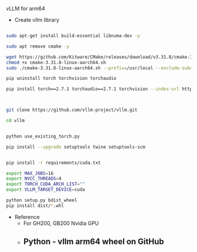 vLLM for arm64 
 
- Create vllm library 
```bash

sudo apt-get install build-essential libnuma-dev -y

sudo apt remove cmake -y

wget https://github.com/Kitware/CMake/releases/download/v3.31.8/cmake-3.31.8-linux-aarch64.sh
chmod +x cmake-3.31.8-linux-aarch64.sh
sudo ./cmake-3.31.8-linux-aarch64.sh --prefix=/usr/local --exclude-subdir

pip uninstall torch torchvision torchaudio

pip install torch==2.7.1 torchaudio==2.7.1 torchvision --index-url https://download.pytorch.org/whl/cu128



git clone https://github.com/vllm-project/vllm.git

cd vllm


python use_existing_torch.py 

pip install --upgrade setuptools twine setuptools-scm


pip install -r requirements/cuda.txt

export MAX_JOBS=16
export NVCC_THREADS=4
export TORCH_CUDA_ARCH_LIST=""
export VLLM_TARGET_DEVICE=cuda

python setup.py bdist_wheel
pip install dist/*.whl
```


- Reference
  - For GH200, GB200 Nvidia GPU
  - Python - vllm arm64 wheel on GitHub 
    - 

